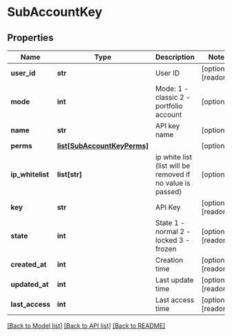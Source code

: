 # SubAccountKey

## Properties
Name | Type | Description | Notes
------------ | ------------- | ------------- | -------------
**user_id** | **str** | User ID | [optional] [readonly] 
**mode** | **int** | Mode: 1 - classic 2 - portfolio account | [optional] 
**name** | **str** | API key name | [optional] 
**perms** | [**list[SubAccountKeyPerms]**](SubAccountKeyPerms.md) |  | [optional] 
**ip_whitelist** | **list[str]** | ip white list (list will be removed if no value is passed) | [optional] 
**key** | **str** | API Key | [optional] [readonly] 
**state** | **int** | State 1 - normal 2 - locked 3 - frozen | [optional] [readonly] 
**created_at** | **int** | Creation time | [optional] [readonly] 
**updated_at** | **int** | Last update time | [optional] [readonly] 
**last_access** | **int** | Last access time | [optional] [readonly] 

[[Back to Model list]](../README.md#documentation-for-models) [[Back to API list]](../README.md#documentation-for-api-endpoints) [[Back to README]](../README.md)


